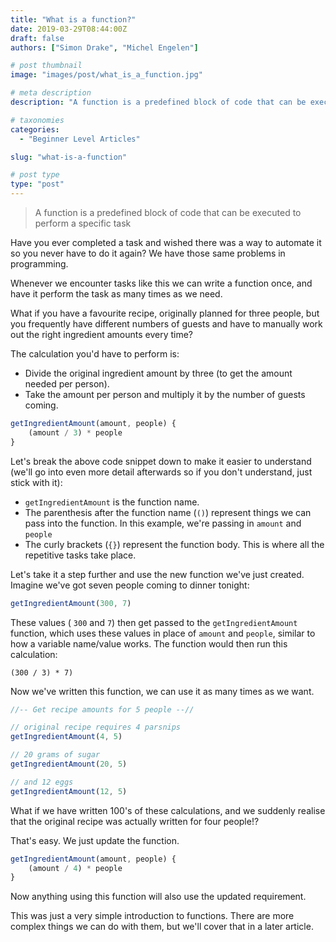 ```yaml
---
title: "What is a function?"
date: 2019-03-29T08:44:00Z
draft: false
authors: ["Simon Drake", "Michel Engelen"]

# post thumbnail
image: "images/post/what_is_a_function.jpg"

# meta description
description: "A function is a predefined block of code that can be executed to perform a specific task"

# taxonomies
categories:
  - "Beginner Level Articles"

slug: "what-is-a-function"

# post type
type: "post"
---
```


> A function is a predefined block of code that can be executed to perform a specific task

Have you ever completed a task and wished there was a way to automate it so you never have to do it again? We have those same problems in programming.

Whenever we encounter tasks like this we can write a function once, and have it perform the task as many times as we need.

What if you have a favourite recipe, originally planned for three people, but you frequently have different numbers of guests and have to manually work out the right ingredient amounts every time?

The calculation you'd have to perform is:

* Divide the original ingredient amount by three (to get the amount needed per person).
* Take the amount per person and multiply it by the number of guests coming.

```js
getIngredientAmount(amount, people) {
    (amount / 3) * people
}
```

Let's break the above code snippet down to make it easier to understand (we'll go into even more detail afterwards so if you don't understand, just stick with it):

* `getIngredientAmount` is the function name.
* The parenthesis after the function name (`()`) represent things we can pass into the function. In this example, we're passing in `amount` and `people`
* The curly brackets (`{}`) represent the function body. This is where all the repetitive tasks take place.

Let's take it a step further and use the new function we've just created. Imagine we've got seven people coming to dinner tonight:

```js
getIngredientAmount(300, 7)
```

These values ( `300` and `7`) then get passed to the `getIngredientAmount` function, which uses these values in place of `amount` and `people`, similar to how a variable name/value works. The function would then run this calculation:

`(300 / 3) * 7)`

Now we've written this function, we can use it as many times as we want.

```js
//-- Get recipe amounts for 5 people --//

// original recipe requires 4 parsnips
getIngredientAmount(4, 5)

// 20 grams of sugar
getIngredientAmount(20, 5)

// and 12 eggs
getIngredientAmount(12, 5)
```

What if we have written 100's of these calculations, and we suddenly realise that the original recipe was actually written for four people!?

That's easy. We just update the function.

```js
getIngredientAmount(amount, people) {
    (amount / 4) * people
}
```

Now anything using this function will also use the updated requirement.

This was just a very simple introduction to functions. There are more complex things we can do with them, but we'll cover that in a later article.
